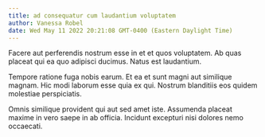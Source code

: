 ```yaml
---
title: ad consequatur cum laudantium voluptatem
author: Vanessa Robel
date: Wed May 11 2022 20:21:08 GMT-0400 (Eastern Daylight Time)
---
```

Facere aut perferendis nostrum esse in et et quos voluptatem. Ab quas placeat qui ea quo adipisci ducimus. Natus est laudantium.

 Tempore ratione fuga nobis earum. Et ea et sunt magni aut similique magnam. Hic modi laborum esse quia ex qui. Nostrum blanditiis eos quidem molestiae perspiciatis.

 Omnis similique provident qui aut sed amet iste. Assumenda placeat maxime in vero saepe in ab officia. Incidunt excepturi nisi dolores nemo occaecati.